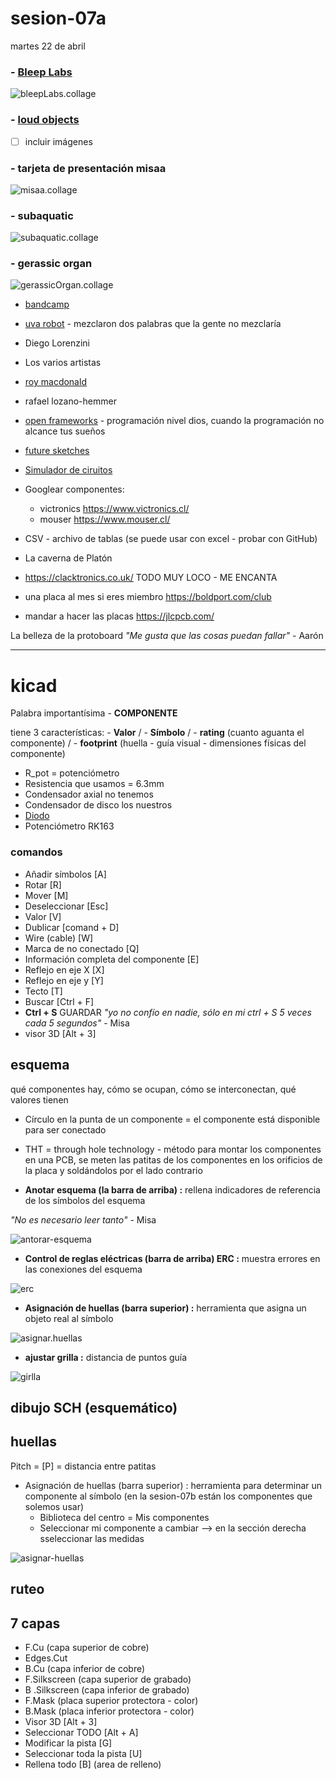 # sesion-07a

martes 22 de abril

### - **[Bleep Labs](https://bleeplabs.com/)**

![bleepLabs.collage](https://github.com/felix-rg416/dis8644-2025-1/blob/main/19-felix-rg416/sesion-07a/archivos/BleepLabs.collage.png)

### - [loud objects](https://loudobjects.bandcamp.com/merch)

- [ ] incluir imágenes

### - **tarjeta de presentación misaa**

![misaa.collage](https://github.com/felix-rg416/dis8644-2025-1/blob/main/19-felix-rg416/sesion-07a/archivos/misaa.collage.png)

### - **subaquatic**

![subaquatic.collage](https://github.com/felix-rg416/dis8644-2025-1/blob/main/19-felix-rg416/sesion-07a/archivos/SUBAQUATIC.collage.png)

### - **gerassic organ**

![gerassicOrgan.collage](https://github.com/felix-rg416/dis8644-2025-1/blob/main/19-felix-rg416/sesion-07a/archivos/GerassicOrgan.collage.png)

- [bandcamp](https://bandcamp.com/)
- [uva robot](https://uvarobot.bandcamp.com/) - mezclaron dos palabras que la gente no mezclaría
- Diego Lorenzini
- Los varios artistas
- [roy macdonald](https://github.com/roymacdonald)
- rafael lozano-hemmer
- [open frameworks](https://openframeworks.cc/) - programación nivel dios, cuando la programación no alcance tus sueños
- [future sketches](https://www.media.mit.edu/groups/future-sketches/overview/)
- [Simulador de ciruitos](https://www.falstad.com/circuit/circuitjs.html)

- Googlear componentes:
  - victronics <https://www.victronics.cl/>
  - mouser <https://www.mouser.cl/>

- CSV - archivo de tablas (se puede usar con excel - probar con GitHub)
- La caverna de Platón
- <https://clacktronics.co.uk/> TODO MUY LOCO - ME ENCANTA
- una placa al mes si eres miembro <https://boldport.com/club>
- mandar a hacer las placas <https://jlcpcb.com/>

La belleza de la protoboard *"Me gusta que las cosas puedan fallar"* - Aarón

-----

# kicad

Palabra importantísima - **COMPONENTE**

tiene 3 características: - **Valor** / - **Símbolo** / - **rating** (cuanto aguanta el componente) / - **footprint** (huella - guía visual - dimensiones físicas del componente)

- R_pot = potenciómetro
- Resistencia que usamos = 6.3mm
- Condensador axial no tenemos
- Condensador de disco los nuestros
- [Diodo](https://www.mouser.cl/ProductDetail/onsemi-Fairchild/1N4148?qs=i4Fj9T%2FoRm8RMUhj5DeFQg%3D%3D)
- Potenciómetro RK163

### comandos

- Añadir símbolos [A]
- Rotar [R]
- Mover [M]
- Deseleccionar [Esc]
- Valor [V]
- Dublicar [comand + D]
- Wire (cable) [W]
- Marca de no conectado [Q]
- Información completa del componente [E]
- Reflejo en eje X [X]
- Reflejo en eje y [Y]
- Tecto [T]
- Buscar [Ctrl + F]
- **Ctrl + S** GUARDAR *"yo no confío en nadie, sólo en mi ctrl + S 5 veces cada 5 segundos"* - Misa
- visor 3D [Alt + 3]

## esquema

qué componentes hay, cómo se ocupan, cómo se interconectan, qué valores tienen

- Círculo en la punta de un componente = el componente está disponible para ser conectado
- THT = through hole technology - método para montar los componentes en una PCB, se meten las patitas de los componentes en los orificios de la placa y soldándolos por el lado contrario

- **Anotar esquema (la barra de arriba) :** rellena indicadores de referencia de los símbolos del esquema

*"No es necesario leer tanto"* - Misa

![antorar-esquema](https://github.com/felix-rg416/dis8644-2025-1/blob/main/19-felix-rg416/sesion-07a/archivos/anotar-esquema.collage.png)

- **Control de reglas eléctricas (barra de arriba) ERC :** muestra errores en las conexiones del esquema

![erc](https://github.com/felix-rg416/dis8644-2025-1/blob/main/19-felix-rg416/sesion-07a/archivos/ERC.collage.png)

- **Asignación de huellas (barra superior) :** herramienta que asigna un objeto real al símbolo

![asignar.huellas](https://github.com/felix-rg416/dis8644-2025-1/blob/main/19-felix-rg416/sesion-07a/archivos/asiganr-huellas.collage.png)

- **ajustar grilla :** distancia de puntos guía

![girlla](https://github.com/felix-rg416/dis8644-2025-1/blob/main/19-felix-rg416/sesion-07a/archivos/grilla.png)

## dibujo SCH (esquemático)

## huellas

Pitch = [P] = distancia entre patitas

- Asignación de huellas (barra superior) : herramienta para determinar un componente al símbolo (en la sesion-07b están los componentes que solemos usar)
  - Biblioteca del centro = Mis componentes
  - Seleccionar mi componente a cambiar --> en la sección derecha sseleccionar las medidas

![asignar-huellas](https://github.com/felix-rg416/dis8644-2025-1/blob/main/19-felix-rg416/sesion-07a/archivos/asiganr-huellas.collage.png)

## ruteo

## 7 capas

- F.Cu (capa superior de cobre)
- Edges.Cut
- B.Cu (capa inferior de cobre)
- F.Silkscreen (capa superior de grabado)
- B .Silkscreen (capa inferior de grabado)
- F.Mask (placa superior protectora - color)
- B.Mask (placa inferior protectora - color)
- Visor 3D [Alt + 3]
- Seleccionar TODO [Alt + A]
- Modificar la pista [G]
- Seleccionar toda la pista [U]
- Rellena todo [B] (area de relleno)
